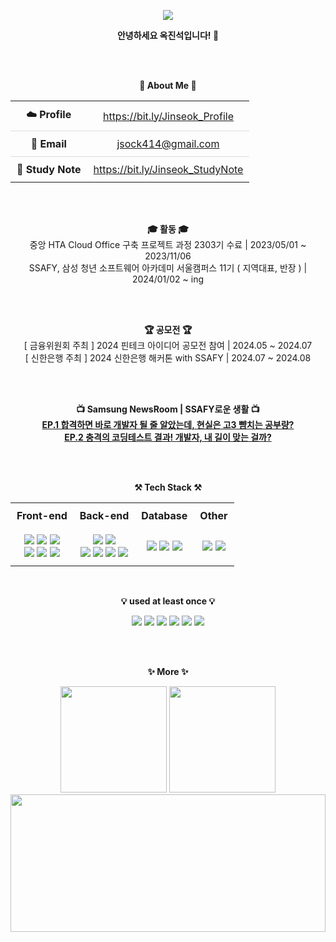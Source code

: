 <p align='center'>
    <img src="https://capsule-render.vercel.app/api?type=waving&color=auto&height=300&section=header&text=Hello!&fontSize=70&fontColor=FFFFFF"/>
</p>

<p align="center">
    <strong>안녕하세요 옥진석입니다! 👐</strong>
</p>
 
<br>
<br>

<p align="center">
<strong>🌟 About Me 🌟</strong>
</p>

<table align="center" style="width: 80%; border-collapse: collapse;">
    <tr style="border-bottom: 1px solid #dddddd;">
        <td align="center" style="padding: 10px;"><strong>☁️ Profile</strong></td>
        <td align="center" style="padding: 10px;"><a href="https://bit.ly/Jinseok_Profile">https://bit.ly/Jinseok_Profile</a></td>
    </tr>
    <tr style="border-bottom: 1px solid #dddddd;">
        <td align="center" style="padding: 10px;"><strong>📧 Email</strong></td>
        <td align="center" style="padding: 10px;"><a href="mailto:jsock414@gmail.com">jsock414@gmail.com</a></td>
    </tr>
    <tr>
        <td align="center" style="padding: 10px;"><strong>📘 Study Note</strong></td>
        <td align="center" style="padding: 10px;"><a href="https://bit.ly/Jinseok_StudyNote">https://bit.ly/Jinseok_StudyNote</a></td>
    </tr>
</table>

<br>
<br>

<p align="center">
<strong>🎓 활동 🎓</strong>
<br>중앙 HTA Cloud Office 구축 프로젝트 과정 2303기 수료 | 2023/05/01 ~ 2023/11/06 
<br>SSAFY, 삼성 청년 소프트웨어 아카데미 서울캠퍼스 11기 ( 지역대표, 반장 ) | 2024/01/02 ~ ing
</p>

<br>
<br>

<p align="center">
<strong>🏆 공모전 🏆</strong>
<br>[ 금융위원회 주최 ] 2024 핀테크 아이디어 공모전 참여 | 2024.05 ~ 2024.07
<br>[ 신한은행 주최 ] 2024 신한은행 해커톤 with SSAFY | 2024.07 ~ 2024.08    
</p>

<br>
<br>

<p align="center">
  <strong>📺 Samsung NewsRoom | SSAFY로운 생활 📺</strong>
  <br><a href="https://youtu.be/GUu2b23rJfw?si=Rjb06PHExf8LNqhS"><strong>EP.1 합격하면 바로 개발자 될 줄 알았는데, 현실은 고3 뺨치는 공부량?</strong></a>
  <br><a href="https://youtu.be/eSyS_vX-aHM?si=uG8GRfyZUX4WclFd"><strong>EP.2 충격의 코딩테스트 결과! 개발자, 내 길이 맞는 걸까?</strong></a>
</p>

<br>
<br>

<p align="center">
    <strong>⚒️ Tech Stack ⚒️</strong><br>
</p>

<table align="center" style="width: 80%; border-collapse: collapse;">
    <tr>
        <td align="center" style="padding: 10px;"><strong>Front-end</strong></td>
        <td align="center" style="padding: 10px;"><strong>Back-end</strong></td>
        <td align="center" style="padding: 10px;"><strong>Database</strong></td>
        <td align="center" style="padding: 10px;"><strong>Other</strong></td>
    </tr>
    <tr>
        <td align="center" style="padding: 10px;">
            <img src="https://img.shields.io/badge/HTML5-E34F26?style=flat-square&logo=html5&logoColor=white"/> 
            <img src="https://img.shields.io/badge/CSS3-1572B6?style=flat-square&logo=css3&logoColor=white"/> 
            <img src="https://img.shields.io/badge/JavaScript-F7DF1E?style=flat-square&logo=javascript&logoColor=black"/>  <br>
            <img src="https://img.shields.io/badge/jQuery-0769AD?style=flat-square&logo=jquery&logoColor=white"/> 
            <img src="https://img.shields.io/badge/AJAX-F7DF1E?style=flat-square&logo=javascript&logoColor=black"/> 
            <img src="https://img.shields.io/badge/Vue.js-4FC08D?style=flat-square&logo=vue.js&logoColor=white"/> 
        </td>
        <td align="center" style="padding: 10px;">
            <img src="https://img.shields.io/badge/Java-007396?style=flat-square&logo=java&logoColor=white"/> 
            <img src="https://img.shields.io/badge/Spring-6DB33F?style=flat-square&logo=spring&logoColor=white"/> <br>
            <img src="https://img.shields.io/badge/AWS-232F3E?style=flat-square&logo=amazon-aws&logoColor=white"/> 
            <img src="https://img.shields.io/badge/Docker-2496ED?style=flat-square&logo=docker&logoColor=white"/> 
            <img src="https://img.shields.io/badge/Jenkins-D24939?style=flat-square&logo=jenkins&logoColor=white"/> 
            <img src="https://img.shields.io/badge/Ubuntu-E95420?style=flat-square&logo=ubuntu&logoColor=white"/> 
        </td>
        <td align="center" style="padding: 10px;">
            <img src="https://img.shields.io/badge/MyBatis-000000?style=flat-square&logo=mybatis&logoColor=white"/> 
            <img src="https://img.shields.io/badge/Oracle-F80000?style=flat-square&logo=oracle&logoColor=white"/> 
            <img src="https://img.shields.io/badge/MySQL-4479A1?style=flat-square&logo=mysql&logoColor=white"/> 
        </td>
        <td align="center" style="padding: 10px;">
            <img src="https://img.shields.io/badge/Kakao API-FFCD00?style=flat-square&logo=kakao&logoColor=black"/> 
            <img src="https://img.shields.io/badge/TMap API-0033CC?style=flat-square&logoColor=white"/> 
        </td>
    </tr>
</table>

<br>

<p align="center">
    <strong>💡 used at least once 💡</strong><br>
</p> 

<p align="center" display="inline-block">
    <img src="https://img.shields.io/badge/Linux-FCC624?style=flat-square&logo=linux&logoColor=black"/> 
    <img src="https://img.shields.io/badge/Selenium-43B02A?style=flat-square&logo=selenium&logoColor=white"/> 
    <img src="https://img.shields.io/badge/Python-3776AB?style=flat-square&logo=python&logoColor=white"/> 
    <img src="https://img.shields.io/badge/LLM-FF9800?style=flat-square&logo=logo&logoColor=white"/> 
    <img src="https://img.shields.io/badge/Node.js-339933?style=flat-square&logo=node.js&logoColor=white"/> 
    <img src="https://img.shields.io/badge/JPA-6DB33F?style=flat-square&logo=spring&logoColor=white"/>
</p>

<br>
<br>

<p align="center">
    <strong>✨ More ✨</strong>
</p>


<div align="center">
  <img height="170em" src="https://github-readme-streak-stats.herokuapp.com/?user=JJOK97"/>
  <img height="170em" src="https://github-readme-stats.vercel.app/api/top-langs/?username=JJOK97&layout=compact"/>
</div>

<div align="center">
  <img height="220em" width="100%" src="https://github-profile-summary-cards.vercel.app/api/cards/profile-details?username=JJOK97&theme=vue"/>
</div>
